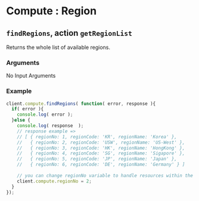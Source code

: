 # Compute : Region  
## `findRegions`, action `getRegionList` 
Returns the whole list of available regions.

### Arguments  
 No Input Arguments
 
### Example  
```javascript
client.compute.findRegions( function( error, response ){
  if( error ){
    console.log( error );
  }else {
    console.log( response  );
    // response example =>
    // [ { regionNo: 1, regionCode: 'KR', regionName: 'Korea' },
    //   { regionNo: 2, regionCode: 'USW', regionName: 'US-West' },
    //   { regionNo: 3, regionCode: 'HK', regionName: 'HongKong' },
    //   { regionNo: 4, regionCode: 'SG', regionName: 'Sigapore' },
    //   { regionNo: 5, regionCode: 'JP', regionName: 'Japan' },
    //   { regionNo: 6, regionCode: 'DE', regionName: 'Germany' } ]
    
    // you can change regionNo variable to handle resources within the specific region.
    client.compute.regionNo = 2;
  }
});

```